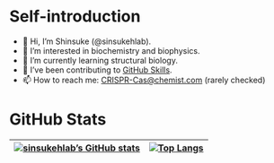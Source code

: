 # Self-introduction
- 👋 Hi, I’m Shinsuke (@sinsukehlab).
- 👀 I’m interested in biochemistry and biophysics.
- 🌱 I’m currently learning structural biology.
- 💞️ I’ve been contributing to [GitHub Skills](https://skills.github.com/).
- 📫 How to reach me: CRISPR-Cas@chemist.com (rarely checked)

# GitHub Stats
|[![sinsukehlab’s GitHub stats](https://github-readme-stats-git-masterrstaa-rickstaa.vercel.app/api?username=sinsukehlab&show_icons=true)](https://github.com/anuraghazra/github-readme-stats)|[![Top Langs](https://github-readme-stats-git-masterrstaa-rickstaa.vercel.app/api/top-langs/?username=sinsukehlab&layout=compact&langs_count=10)](https://github.com/anuraghazra/github-readme-stats)|
|-|-|

<!---
sinsukehlab/sinsukehlab is a ✨ special ✨ repository because its `README.md` (this file) appears on your GitHub profile.
You can click the Preview link to take a look at your changes.
--->
